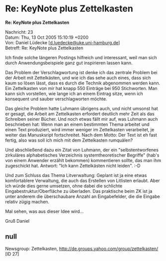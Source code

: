 # Re: KeyNote plus Zettelkasten

**Re: KeyNote plus Zettelkasten**

Nachricht: 23              
    Datum: Thu, 13 Oct 2005 15:10:19 +0200        
      Von: Daniel Lüdecke [d.luedecke@uke.uni-hamburg.de]    
  Betreff: Re: KeyNote plus Zettelkasten

Ich finde solche längeren Postings hilfreich und interessant, weil man sich durch Anwendungsbeispiele ganz gut inspirieren lassen kann.

Das Problem der Verschlagwortung ist denke ich das zentrale Problem bei der Arbeit mit Zettelkästen, und wie ich das sehe auch eines, dass sich kaum so lösen lässt, dass es durch die Technik abgenommen werden kann. Ein Zettelkasten von mir hat knapp 550 Einträge bei 950 Stichworten. Man kann sich vorstellen, wie lange ich an einem Eintrag sitze, wenn ich konsequent und sauber verschlagworten möchte.

Das gleiche Problem hatte Luhmann übrigens auch, und nicht umsonst hat er gesagt, die Arbeit am Zettelkasten erfordert deutlich mehr Zeit als das Schreiben seiner Bücher. Und noch etwas fällt mir auf, was Luhmann auch beschrieben hat: Wenn man an einem bestimmten Thema arbeitet und einen Text produziert, wird immer weniger im Zettelkasten verarbeitet, je weiter das Manusksript fortschreitet. Nach dem Motto: Der Text ist eh fast fertig, also was soll ich mich mit dem Zettelkasten rumquälen?

Und abschließend dazu ein Zitat von Luhmann, der ein "selbstentworfenes zirkuläres alphabetisches Verzeichnis systemtheoretischer Begriffe" (hab's von einem Anwender erzählt bekommen) kommentieren sollte, das man 
ihm zugeschickt hat. Antwort: "Ich kann Zettelkästen nicht leiden".  :-D 

Und zum Schluss das Thema Litverwaltung: Geplant ist ja eine etwas komfortablere Verwaltung, die auch das Erstellen von Litlisten erlaubt. Aber ich würde dies gerne umsetzen, ohne dabei die schlichte Eingabestruktur/Oberfläche zu überladen. Das praktische beim ZK ist ja unter anderem die überschaubare Anzahl an Eingabefelder, die die Eingabe 
relativ zügig machen.

Mal sehen, was aus dieser Idee wird...

Gruß
Daniel

## null

Newsgroup: Zettelkasten, http://de.groups.yahoo.com/group/zettelkasten/ [ID 27]

